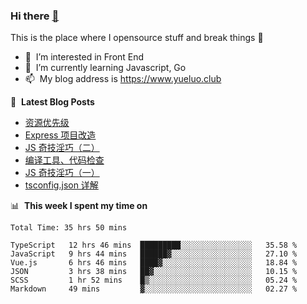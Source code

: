 ### Hi there <a href="https://www.yueluo.club/"> 👋 </a>
This is the place where I opensource stuff and break things :rofl:

- 👀 &nbsp;I’m interested in Front End
- 🌱 &nbsp;I’m currently learning Javascript, Go
- 📫 &nbsp;My blog address is https://www.yueluo.club

📕 &nbsp;**Latest Blog Posts**

<!-- BLOG-POST-LIST:START -->
- [资源优先级](https://www.yueluo.club/detail?articleId=62a452e18e159c5c8f5e318c)
- [Express 项目改造](https://www.yueluo.club/detail?articleId=62a3f37f8e159c5c8f5e2d97)
- [JS 奇技淫巧（二）](https://www.yueluo.club/detail?articleId=62a0440f8e159c5c8f5e13af)
- [编译工具、代码检查](https://www.yueluo.club/detail?articleId=629e0ebb1b72002733d9ffbf)
- [JS 奇技淫巧（一）](https://www.yueluo.club/detail?articleId=629db9041b72002733d9fd22)
- [tsconfig.json 详解](https://www.yueluo.club/detail?articleId=629b08811b72002733d9ecfb)
<!-- BLOG-POST-LIST:END -->

📊 &nbsp;**This week I spent my time on**

<!--START_SECTION:waka-->

```text
Total Time: 35 hrs 50 mins

TypeScript   12 hrs 46 mins  █████████░░░░░░░░░░░░░░░░   35.58 %
JavaScript   9 hrs 44 mins   ██████▓░░░░░░░░░░░░░░░░░░   27.10 %
Vue.js       6 hrs 46 mins   ████▓░░░░░░░░░░░░░░░░░░░░   18.84 %
JSON         3 hrs 38 mins   ██▓░░░░░░░░░░░░░░░░░░░░░░   10.15 %
SCSS         1 hr 52 mins    █▒░░░░░░░░░░░░░░░░░░░░░░░   05.24 %
Markdown     49 mins         ▓░░░░░░░░░░░░░░░░░░░░░░░░   02.27 %
```

<!--END_SECTION:waka-->